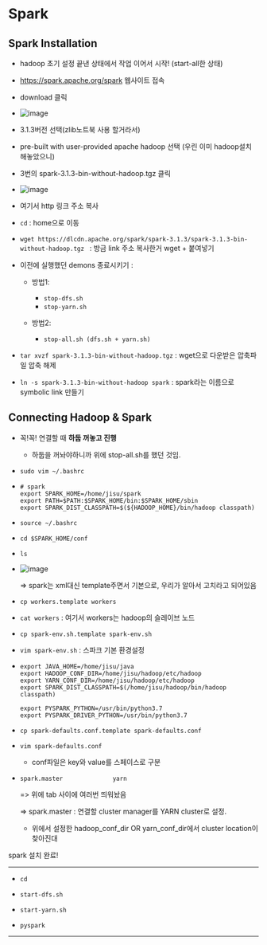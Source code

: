 # Spark

## Spark Installation

- hadoop 초기 설정 끝낸 상태에서 작업 이어서 시작! (start-all한 상태)
- https://spark.apache.org/spark 웹사이트 접속 
- download 클릭
- ![image](https://user-images.githubusercontent.com/96896873/158278610-16a2937e-76d9-4f24-b12a-47c429626ac5.png)
- 3.1.3버전 선택(zlib노트북 사용 할거라서)
- pre-built with user-provided apache hadoop 선택 (우린 이미 hadoop설치 해놓았으니)
- 3번의 spark-3.1.3-bin-without-hadoop.tgz 클릭
- ![image](https://user-images.githubusercontent.com/96896873/158278631-089d65d0-c2cc-40be-a63b-969f13731f98.png)
- 여기서 http 링크 주소 복사
- `cd` : home으로 이동
- `wget https://dlcdn.apache.org/spark/spark-3.1.3/spark-3.1.3-bin-without-hadoop.tgz `  : 방금 link 주소 복사한거 wget + 붙여넣기

- 이전에 실행했던 demons 종료시키기 :

  - 방법1:

    - `stop-dfs.sh`
    - `stop-yarn.sh`

  - 방법2:

    - `stop-all.sh (dfs.sh + yarn.sh)` 

    

- `tar xvzf spark-3.1.3-bin-without-hadoop.tgz` : wget으로 다운받은 압축파일 압축 해제

- `ln -s spark-3.1.3-bin-without-hadoop spark` : spark라는 이름으로 symbolic link 만들기



## Connecting Hadoop & Spark

- 꼭!꼭! 연결할 때 **하둡 꺼놓고 진행**

  - 하둡을 꺼놔야하니까 위에 stop-all.sh를 했던 것임.

- `sudo vim ~/.bashrc`

- ```
  # spark
  export SPARK_HOME=/home/jisu/spark
  export PATH=$PATH:$SPARK_HOME/bin:$SPARK_HOME/sbin
  export SPARK_DIST_CLASSPATH=$(${HADOOP_HOME}/bin/hadoop classpath)
  
  ```

- `source ~/.bashrc`

- `cd $SPARK_HOME/conf`

- `ls`

- ![image](https://user-images.githubusercontent.com/96896873/158278654-18f1cb50-3226-4519-8b4c-3ee9c7890430.png)

  => spark는 xml대신 template주면서 기본으로, 우리가 알아서 고치라고 되어있음

- `cp workers.template workers`

- `cat workers` : 여기서 workers는 hadoop의 슬레이브 노드



- `cp spark-env.sh.template spark-env.sh`

- `vim spark-env.sh` : 스파크 기본 환경설정

- ```
  export JAVA_HOME=/home/jisu/java
  export HADOOP_CONF_DIR=/home/jisu/hadoop/etc/hadoop
  export YARN_CONF_DIR=/home/jisu/hadoop/etc/hadoop
  export SPARK_DIST_CLASSPATH=$(/home/jisu/hadoop/bin/hadoop classpath)
  
  export PYSPARK_PYTHON=/usr/bin/python3.7
  export PYSPARK_DRIVER_PYTHON=/usr/bin/python3.7
  ```

- `cp spark-defaults.conf.template spark-defaults.conf`

- `vim spark-defaults.conf`

  - conf파일은 key와 value를 스페이스로 구분

- ```
  spark.master 				yarn
  ```

  => 위에 tab 사이에 여러번 띄워놨음

  => spark.master : 연결할 cluster manager를 YARN cluster로 설정.

  - 위에서 설정한  hadoop_conf_dir OR yarn_conf_dir에서 cluster location이 찾아진대



spark 설치 완료!

---

- `cd`

- `start-dfs.sh`

- `start-yarn.sh`

- `pyspark`

---

